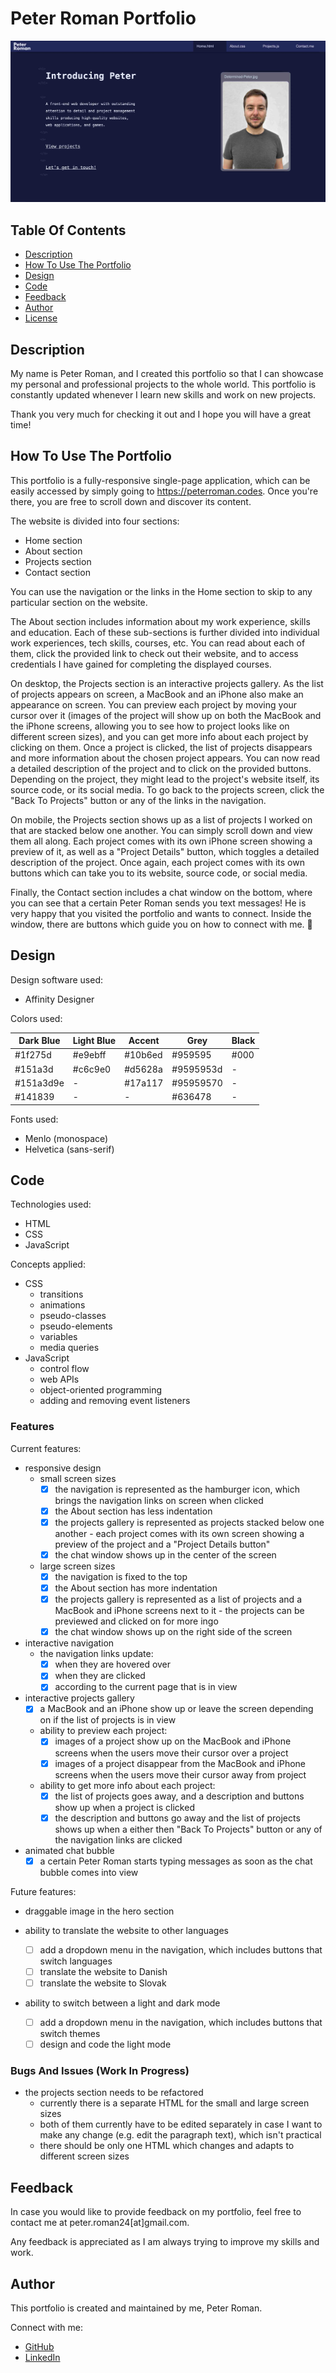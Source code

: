 # Peter Roman Portfolio

![Peter Roman portfolio preview](images/readme/peter-roman-portfolio-home-section.jpg)

## Table Of Contents

* [Description](#description)
* [How To Use The Portfolio](#how-to-use-the-portfolio)
* [Design](#design)
* [Code](#code)
* [Feedback](#feedback)
* [Author](#author)
* [License](#license)

## Description

My name is Peter Roman, and I created this portfolio so that I can showcase my personal and professional projects to the whole world. This portfolio is constantly updated whenever I learn new skills and work on new projects.

Thank you very much for checking it out and I hope you will have a great time!


## How To Use The Portfolio

This portfolio is a fully-responsive single-page application, which can be easily accessed by simply going to <https://peterroman.codes>. Once you're there, you are free to scroll down and discover its content.

The website is divided into four sections:
* Home section
* About section
* Projects section
* Contact section

You can use the navigation or the links in the Home section to skip to any particular section on the website.

The About section includes information about my work experience, skills and education. Each of these sub-sections is further divided into individual work experiences, tech skills, courses, etc. You can read about each of them, click the provided link to check out their website, and to access credentials I have gained for completing the displayed courses.

On desktop, the Projects section is an interactive projects gallery. As the list of projects appears on screen, a MacBook and an iPhone also make an appearance on screen. You can preview each project by moving your cursor over it (images of the project will show up on both the MacBook and the iPhone screens, allowing you to see how to project looks like on different screen sizes), and you can get more info about each project by clicking on them. Once a project is clicked, the list of projects disappears and more information about the chosen project appears. You can now read a detailed description of the project and to click on the provided buttons. Depending on the project, they might lead to the project's website itself, its source code, or its social media. To go back to the projects screen, click the "Back To Projects" button or any of the links in the navigation.

On mobile, the Projects section shows up as a list of projects I worked on that are stacked below one another. You can simply scroll down and view them all along. Each project comes with its own iPhone screen showing a preview of it, as well as a "Project Details" button, which toggles a detailed description of the project. Once again, each project comes with its own buttons which can take you to its website, source code, or social media.

Finally, the Contact section includes a chat window on the bottom, where you can see that a certain Peter Roman sends you text messages! He is very happy that you visited the portfolio and wants to connect. Inside the window, there are buttons which guide you on how to connect with me. 🙂

## Design

Design software used:
* Affinity Designer

Colors used:

| Dark Blue | Light Blue | Accent  | Grey      | Black | 
| --------- | ---------- | ------- | --------- | ----- |
| #1f275d   | #e9ebff    | #10b6ed | #959595   | #000  |
| #151a3d   | #c6c9e0    | #d5628a | #9595953d | -     |
| #151a3d9e | -          | #17a117 | #95959570 | -     |
| #141839   | -          | -       | #636478   | -     |

Fonts used:
* Menlo (monospace)
* Helvetica (sans-serif)

## Code

Technologies used:
* HTML
* CSS
* JavaScript

Concepts applied:

* CSS
    * transitions
    * animations
    * pseudo-classes
    * pseudo-elements
    * variables
    * media queries
* JavaScript
    * control flow
    * web APIs
    * object-oriented programming
    * adding and removing event listeners

### Features

Current features:

* responsive design
    * small screen sizes
        - [x] the navigation is represented as the hamburger icon, which brings the navigation links on screen when clicked
        - [x] the About section has less indentation
        - [x] the projects gallery is represented as projects stacked below one another - each project comes with its own screen showing a preview of the project and a "Project Details button"
        - [x] the chat window shows up in the center of the screen
    * large screen sizes
        - [x] the navigation is fixed to the top
        - [x] the About section has more indentation
        - [x] the projects gallery is represented as a list of projects and a MacBook and iPhone screens next to it - the projects can be previewed and clicked on for more ingo
        - [x] the chat window shows up on the right side of the screen

* interactive navigation
    * the navigation links update:
        - [x] when they are hovered over
        - [x] when they are clicked
        - [x] according to the current page that is in view

* interactive projects gallery
    - [x] a MacBook and an iPhone show up or leave the screen depending on if the list of projects is in view
    * ability to preview each project:
        - [x] images of a project show up on the MacBook and iPhone screens when the users move their cursor over a project
        - [x] images of a project disappear from the MacBook and iPhone screens when the users move their cursor away from project
    * ability to get more info about each project:
        - [x] the list of projects goes away, and a description and buttons show up when a project is clicked
        - [x] the description and buttons go away and the list of projects shows up when a either then "Back To Projects" button or any of the navigation links are clicked

* animated chat bubble
    - [x] a certain Peter Roman starts typing messages as soon as the chat bubble comes into view

Future features:

* draggable image in the hero section

* ability to translate the website to other languages
    - [ ] add a dropdown menu in the navigation, which includes buttons that switch languages
    - [ ] translate the website to Danish
    - [ ] translate the website to Slovak

* ability to switch between a light and dark mode
    - [ ] add a dropdown menu in the navigation, which includes buttons that switch themes
    - [ ] design and code the light mode

### Bugs And Issues (Work In Progress)

* the projects section needs to be refactored
    * currently there is a separate HTML for the small and large screen sizes
    * both of them currently have to be edited separately in case I want to make any change (e.g. edit the paragraph text), which isn't practical
    * there should be only one HTML which changes and adapts to different screen sizes

## Feedback

In case you would like to provide feedback on my portfolio, feel free to contact me at peter.roman24[at]gmail.com.

Any feedback is appreciated as I am always trying to improve my skills and work.

## Author

This portfolio is created and maintained by me, Peter Roman.

Connect with me:
* [GitHub](https://github.com/peterRomanDev)
* [LinkedIn](https://www.linkedin.com/in/proman2/)
